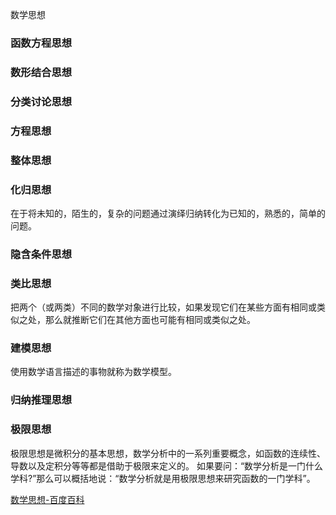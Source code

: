 数学思想

### 函数方程思想

### 数形结合思想

### 分类讨论思想

### 方程思想

### 整体思想

### 化归思想
在于将未知的，陌生的，复杂的问题通过演绎归纳转化为已知的，熟悉的，简单的问题。
### 隐含条件思想

### 类比思想
把两个（或两类）不同的数学对象进行比较，如果发现它们在某些方面有相同或类似之处，那么就推断它们在其他方面也可能有相同或类似之处。

### 建模思想

使用数学语言描述的事物就称为数学模型。
### 归纳推理思想

### 极限思想
极限思想是微积分的基本思想，数学分析中的一系列重要概念，如函数的连续性、导数以及定积分等等都是借助于极限来定义的。
如果要问：“数学分析是一门什么学科?”那么可以概括地说：“数学分析就是用极限思想来研究函数的一门学科”。


[数学思想-百度百科](https://baike.baidu.com/item/%E6%95%B0%E5%AD%A6%E6%80%9D%E6%83%B3)